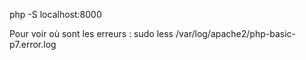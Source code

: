 php -S localhost:8000

Pour voir où sont les erreurs : sudo less /var/log/apache2/php-basic-p7.error.log